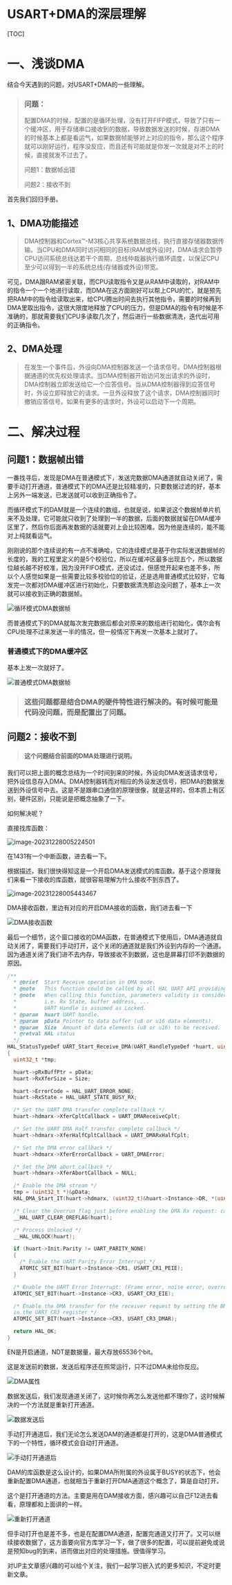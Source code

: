 # USART+DMA的深层理解

[TOC]

# 一、浅谈DMA

结合今天遇到的问题，对USART+DMA的一些理解。

> ### 问题：
>
> 配置DMA的时候，配置的是循环处理，没有打开FIFP模式，导致了只有一个缓冲区，用于存储串口接收到的数据，导致数据发送的时候，存进DMA的时候基本上都是看运气，如果数据帧能够对上对应的指令，那么这个程序就可以刚好运行，程序没反应，而且还有可能就是你发一次就是对不上的时候，直接就发不过去了。
>
> 问题1：数据帧出错
>
> 问题2：接收不到

首先我们回归手册。

## 1、DMA功能描述

> DMA控制器和Cortex™-M3核心共享系统数据总线，执行直接存储器数据传输。当CPU和DMA同时访问相同的目标(RAM或外设)时，DMA请求会暂停CPU访问系统总线达若干个周期，总线仲裁器执行循环调度，以保证CPU至少可以得到一半的系统总线(存储器或外设)带宽。

可见，DMA跟RAM紧密关联，而CPU读取指令又是从RAM中读取的，对RAM中的指令一个一个地进行读取，而DMA在这方面刚好可以帮上CPU的忙，就是预先把RAM中的指令给读取出来，给CPU腾出时间去执行其他指令，需要的时候再到DMA里取出指令，这很大限度地释放了CPU的压力，但是DMA的指令有时候是不准确的，那就需要我们CPU多读取几次了，然后进行一些数据清洗，迭代出可用的正确指令。

## 2、DMA处理

> 在发生一个事件后，外设向DMA控制器发送一个请求信号。DMA控制器根据通道的优先权处理请求。当DMA控制器开始访问发出请求的外设时，DMA控制器立即发送给它一个应答信号。当从DMA控制器得到应答信号时，外设立即释放它的请求。一旦外设释放了这个请求，DMA控制器同时撤销应答信号。如果有更多的请求时，外设可以启动下一个周期。

# 二、解决过程

## 问题1：数据帧出错

一番找寻后，发现是DMA在普通模式下，发送完数据DMA通道就自动关闭了，需要手动打开通道，普通模式下的DMA还是比较精准的，只要数据过滤的好，基本上另外一端发送，已发送就可以收到正确指令了。

而循环模式下的DAM就是一个连续的数组，也就是说，如果说这个数据帧单片机来不及处理，它可能就只收到了处理到一半的数据，后面的数据就留在DMA缓冲区里了，然后你后面再发数据的话就要对上会比较困难。因为他是连续的，能不能对上纯就看运气。

刚刚说的那个连续说的有一点不准确哈，它的连续模式是基于你实际发送数据帧的长度的，我的工程里定义的是5个校验位，所以在缓冲区最多出现五个，所以数据位越长越不好校准，因为没开FIFO模式，还没试过，但感觉开起来也差不多，所以个人感觉如果是一些需要比较多校验位的验证，还是选用普通模式比较好，它每发完一次都对DMA缓冲区进行初始化，只要数据清洗那边没问题了，基本上一次就可以接收到正确的数据帧。

![循环模式DMA数据帧](https://zdh934.oss-cn-shenzhen.aliyuncs.com/PigGo/202312280035459.png)

而普通模式下的DMA就每次发完数据后都会对原来的数组进行初始化，偶尔会有CPU处理不过来发送一半的情况，但一般情况下再发一次基本上就对了。

### 普通模式下的DMA缓冲区

基本上发一次就好了。

![普通模式DMA数据帧](https://zdh934.oss-cn-shenzhen.aliyuncs.com/PigGo/202312280031207.png)

> ### 这些问题都是结合DMA的硬件特性进行解决的。有时候可能是代码没问题，而是配置出了问题。

## 问题2：接收不到

> #### 这个问题结合前面的DMA处理进行说明。

我们可以把上面的概念总结为一个时间到来的时候，外设向DMA发送请求信号，把外设信息存入DMA。DMA控制器转而对相应的外设发送信号，把DMA的数据发送到外设信号中去。这是不是跟串口通信的原理很像，就是这样的，但本质上有区别，硬件区别，只能说是把概念抽象了一下。

如何解决呢？

直接找库函数：

![image-20231228005224501](https://zdh934.oss-cn-shenzhen.aliyuncs.com/PigGo/202312280052808.png)

在1431有一个中断函数，进去看一下。

根据描述，我们很快得知这是一个开启DMA发送模式的库函数。基于这个原理我们来看一下接收的库函数，就很容易理解为什么接收不到东西了。

![image-20231228005443467](https://zdh934.oss-cn-shenzhen.aliyuncs.com/PigGo/202312280054849.png)

DMA接收函数，里边有对应的开启DMA接收的函数，我们进去看一下

![DMA接收函数](https://zdh934.oss-cn-shenzhen.aliyuncs.com/PigGo/202312280059240.png)

最后一个细节，这个窗口接收的DMA函数，在普通模式下使用后，DMA通道就自动关闭了，需要我们手动打开，这个关闭的通道就是我们外设到内存的一个通道。因为通道关闭了我们进不去内存，导致接收不到数据，这也是屏幕打印不到数据的原因。

```c
/**
  * @brief  Start Receive operation in DMA mode.
  * @note   This function could be called by all HAL UART API providing reception in DMA mode.
  * @note   When calling this function, parameters validity is considered as already checked,
  *         i.e. Rx State, buffer address, ...
  *         UART Handle is assumed as Locked.
  * @param  huart UART handle.
  * @param  pData Pointer to data buffer (u8 or u16 data elements).
  * @param  Size  Amount of data elements (u8 or u16) to be received.
  * @retval HAL status
  */
HAL_StatusTypeDef UART_Start_Receive_DMA(UART_HandleTypeDef *huart, uint8_t *pData, uint16_t Size)
{
  uint32_t *tmp;

  huart->pRxBuffPtr = pData;
  huart->RxXferSize = Size;

  huart->ErrorCode = HAL_UART_ERROR_NONE;
  huart->RxState = HAL_UART_STATE_BUSY_RX;

  /* Set the UART DMA transfer complete callback */
  huart->hdmarx->XferCpltCallback = UART_DMAReceiveCplt;

  /* Set the UART DMA Half transfer complete callback */
  huart->hdmarx->XferHalfCpltCallback = UART_DMARxHalfCplt;

  /* Set the DMA error callback */
  huart->hdmarx->XferErrorCallback = UART_DMAError;

  /* Set the DMA abort callback */
  huart->hdmarx->XferAbortCallback = NULL;

  /* Enable the DMA stream */
  tmp = (uint32_t *)&pData;
  HAL_DMA_Start_IT(huart->hdmarx, (uint32_t)&huart->Instance->DR, *(uint32_t *)tmp, Size);

  /* Clear the Overrun flag just before enabling the DMA Rx request: can be mandatory for the second transfer */
  __HAL_UART_CLEAR_OREFLAG(huart);

  /* Process Unlocked */
  __HAL_UNLOCK(huart);

  if (huart->Init.Parity != UART_PARITY_NONE)
  {
    /* Enable the UART Parity Error Interrupt */
    ATOMIC_SET_BIT(huart->Instance->CR1, USART_CR1_PEIE);
  }

  /* Enable the UART Error Interrupt: (Frame error, noise error, overrun error) */
  ATOMIC_SET_BIT(huart->Instance->CR3, USART_CR3_EIE);

  /* Enable the DMA transfer for the receiver request by setting the DMAR bit
  in the UART CR3 register */
  ATOMIC_SET_BIT(huart->Instance->CR3, USART_CR3_DMAR);

  return HAL_OK;
}
```

EN是开启通道，NDT是数据量，最大存放65536个bit。

这是发送前的数据，发送后程序还在照常运行，只不过DMA未给你反应。

![DMA属性](https://zdh934.oss-cn-shenzhen.aliyuncs.com/PigGo/202312280117133.png)

数据发送后，我们发现通道关闭了，这时候你再怎么发送他都不理你了，这时候解决的一个方法就是重新打开通道。

![数据发送后](https://zdh934.oss-cn-shenzhen.aliyuncs.com/PigGo/202312280121301.png)

手动打开通道后，我们无论怎么发送DAM的通道都是打开的，这是DMA普通模式下的一个特性，循环模式会自动打开通道。

![手动打开通道后](https://zdh934.oss-cn-shenzhen.aliyuncs.com/PigGo/202312280124359.png)

DAM的库函数是这么设计的，如果DMA所附属的外设属于BUSY的状态下，他会重新配置DMA通道，也就相当于重新打开DMA通道这个概念了，算是自动打开。

这个是打开通道的方法。主要是用在DAM接收方面，感兴趣可以自己F12进去看看，原理都和上面讲的一样。

![重新打开通道](https://zdh934.oss-cn-shenzhen.aliyuncs.com/PigGo/202312280133741.png)

但手动打开也是差不多，也是在配置DMA通道，配置完通道又打开了。又可以继续接收数据了，这方面要向官方库学习一下，做了很多的配置，可以提前避免或说是预知bug的到来，进而做出对应的处理措施。很值得学习。

对UP主文章感兴趣的可以给个关注，我们一起学习嵌入式的更多知识，不定时更新文章。











